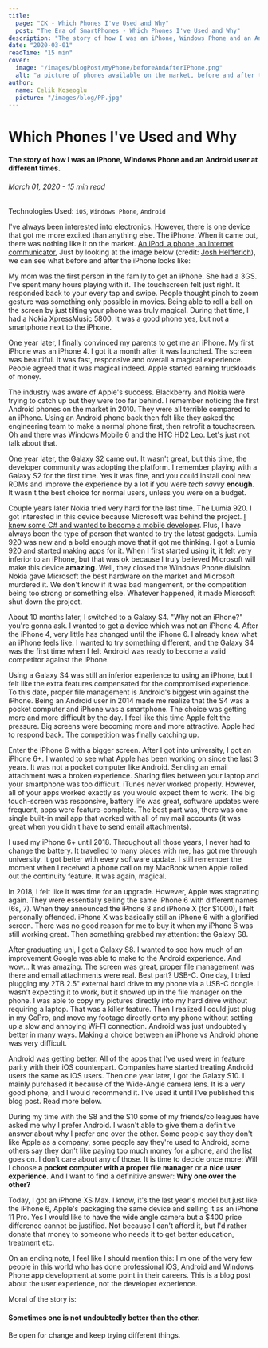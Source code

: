 ```yaml
---
title:
  page: "CK - Which Phones I've Used and Why"
  post: "The Era of SmartPhones - Which Phones I've Used and Why"
description: "The story of how I was an iPhone, Windows Phone and an Android user at different times."
date: "2020-03-01"
readTime: "15 min"
cover:
  image: "/images/blogPost/myPhone/beforeAndAfterIPhone.png"
  alt: "a picture of phones available on the market, before and after the iPhone launch"
author:
  name: Celik Koseoglu
  picture: "/images/blog/PP.jpg"
---
```


# Which Phones I've Used and Why

#### The story of how I was an iPhone, Windows Phone and an Android user at different times.

###### March 01, 2020 - 15 min read

Technologies Used: `iOS`, `Windows Phone`, `Android`

I've always been interested into electronics. However, there is one device that got
 me more excited than anything else. The iPhone. When it came out, there was nothing
  like it on the market. [An iPod, a phone, an internet communicator.](https://youtu.be/GK55ElsVzxM)
  Just by looking at the image below (credit: [Josh Helfferich](https://twitter.com/joshhelfferich)),
   we can see what before and after the iPhone looks like:

 <MediaCarousel folder="myPhone" images="beforeAndAfterIPhone.png"/>

My mom was the first person in the family to get an iPhone. She had a 3GS. I've
 spent many hours playing with it. The touchscreen felt just right. It responded
  back to your every tap and swipe. People thought pinch to zoom gesture was something
   only possible in movies. Being able to roll a ball on the screen by just tilting
    your phone was truly magical. During that time, I had a Nokia XpressMusic 5800.
     It was a good phone yes, but not a smartphone next to the iPhone.

One year later, I finally convinced my parents to get me an iPhone. My
 first iPhone was an iPhone 4. I got it a month after it was launched. The screen
  was beautiful. It was fast, responsive and overall a magical experience. People
   agreed that it was magical indeed. Apple started earning truckloads of money.

The industry was aware of Apple's success. Blackberry and Nokia were trying to catch
 up but they were too far behind. I remember noticing the first Android phones on
  the market in 2010. They were all terrible compared to an iPhone. Using an Android
   phone back then felt like they asked the engineering team to make a normal phone
    first, then retrofit a touchscreen. Oh and there was Windows Mobile 6 and the HTC
     HD2 Leo. Let's just not talk about that.

One year later, the Galaxy S2 came out. It wasn't great, but this time, the developer
 community was adopting the platform. I remember playing with a Galaxy S2 for the
  first time. Yes it was fine, and you could install cool new ROMs and improve the
   experience by a lot if you were _tech savvy_ **enough**. It wasn't the best choice
    for normal users, unless you were on a budget.

Couple years later Nokia tried very hard for the last time. The Lumia 920. I got
 interested in this device because Microsoft was behind the project. 
 [I knew some C# and wanted to become a mobile developer](https://celikk.me/blog/qnote).
  Plus, I have always been the type of person that wanted to try the latest gadgets.
   Lumia 920 was new and a bold enough move that it got me thinking. I got a Lumia 920 
   and started making apps for it. When I first started using it, it felt very inferior
    to an iPhone, but that was ok because I truly believed Microsoft will make this
     device **amazing**. Well, they closed the Windows Phone division. Nokia gave
      Microsoft the best hardware on the market and Microsoft murdered it. We don't
       know if it was bad mangement, or the competition being too strong or something
        else. Whatever happened, it made Microsoft shut down the project.
        
 <MediaCarousel folder="myPhone" images="noMoreWindowsPhone.jpg"/>

About 10 months later, I switched to a Galaxy S4. "Why not an iPhone?" you're gonna
 ask. I wanted to get a device which was not an iPhone 4. After the iPhone 4, very
  little has changed until the iPhone 6. I already knew what an iPhone feels like.
   I wanted to try something different, and the Galaxy S4 was
    the first time when I felt Android was ready to become a valid competitor against 
    the iPhone.

Using a Galaxy S4 was still an inferior experience to using an iPhone, but I felt
 like the extra features compensated for the compromised experience.
  To this date, proper file management is Android's biggest win against the iPhone.
   Being an Android user in 2014 made me realize that the S4 was a pocket computer
    and iPhone was a smartphone. The choice was getting more and more difficult by the
     day. I feel like this time Apple felt the pressure. Big screens were becoming more
      and more attractive. Apple had to respond back. The competition was finally catching up.

Enter the iPhone 6 with a bigger screen. After I got into university, I got an iPhone
 6+. I wanted to see what Apple has been working on since the last 3 years. It was
  not a pocket computer like Android. Sending an email attachment was a broken experience.
   Sharing files between your laptop and your smartphone was too difficult. iTunes never
    worked properly. However, all of your apps worked exactly as you would expect them to
     work. The big touch-screen was responsive, battery life was great, software updates
      were frequent, apps were feature-complete. The best part was, there was one single
       built-in mail app that worked with all of my mail accounts (it was great when you
        didn't have to send email attachments).

I used my iPhone 6+ until 2018. Throughout all those years, I never had to change the
 battery. It travelled to many places with me, has got me through university. It got better
  with every software update. I still remember the moment when I received a phone call on
   my MacBook when Apple rolled out the continuity feature. It was again, magical.

In 2018, I felt like it was time for an upgrade. However, Apple was stagnating again.
They were essentially selling the same iPhone 6 with different names (6s, 7). When they
 announced the iPhone 8 and iPhone X (for $1000), I felt personally offended. iPhone X
  was basically still an iPhone 6 with a glorified screen. There was no good reason for
   me to buy it when my iPhone 6 was still working great. Then something grabbed my attention:
    the Galaxy S8.

After graduating uni, I got a Galaxy S8. I wanted to see how much of an improvement
 Google was able to make to the Android experience. And wow... It was amazing. The screen was
  great, proper file management was there and
   email attachments were real. Best part? USB-C. One day, I tried plugging my 2TB 2.5"
    external hard drive to my phone via a USB-C dongle. I wasn't expecting it to work, but
     it showed up in the file manager on the phone. I was able to copy my pictures directly
      into my hard drive without requiring a laptop. That was a killer feature. Then I
       realized I could just plug in my GoPro, and move my footage directly onto my phone 
       without setting up a slow and annoying Wi-FI connection. Android was just undoubtedly
        better in many ways. Making a choice between an iPhone vs Android phone was very difficult.
       
Android was getting better. All of the apps that I've used were in feature parity with their
iOS counterpart. Companies have started treating Android users the same as iOS users. 
Then one year later, I got the Galaxy S10. I mainly purchased it because of the Wide-Angle
 camera lens. It is a very good phone, and I would recommend it. I've used it until I've published this
 blog post. Read more below.

During my time with the S8 and the S10 some of my friends/colleagues have asked me why I prefer
 Android.
I wasn't able to give them a definitive answer about why I prefer one over the other. Some people say
they don't like Apple as a company, some people say they're used to Android, some others say
they don't like paying too much money for a phone, and the list goes on. I don't care about any of
those. It is time to decide once more: Will I choose **a pocket computer with a proper file manager** or
 **a nice user experience**. And I want to find a definitive answer: **Why one over the other?**

Today, I got an iPhone XS Max. I know, it's the last year's model but just like the iPhone 6,
 Apple's packaging the same device and selling it as an iPhone 11 Pro. Yes I would like to have
  the wide angle camera but a $400 price difference cannot be justified. Not because I can't
   afford it, but I'd rather donate that money to someone who needs it to get better education,
    treatment etc.

On an ending note, I feel like I should mention this: I'm one of the very few people in this
 world who has done professional iOS, Android and Windows Phone app development at some point
  in their careers. This is a blog post about the user experience, not the developer experience.

Moral of the story is:

#### Sometimes one is not undoubtedly better than the other.

Be open for change and keep trying different things.


